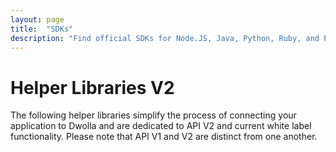 ```yaml
---
layout: page
title:  "SDKs"
description: "Find official SDKs for Node.JS, Java, Python, Ruby, and PHP."
---
```


# Helper Libraries V2

The following helper libraries simplify the process of connecting your application to Dwolla and are dedicated to API V2 and current white label functionality. Please note that <a>API V1 and V2 are distinct</a> from one another.